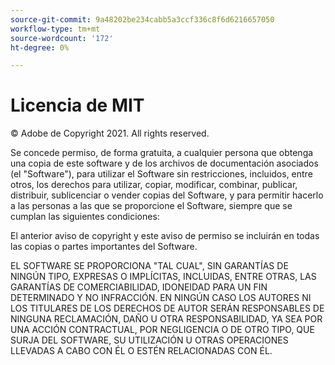 ```yaml
---
source-git-commit: 9a48202be234cabb5a3ccf336c8f6d6216657050
workflow-type: tm+mt
source-wordcount: '172'
ht-degree: 0%

---
```

# Licencia de MIT

© Adobe de Copyright 2021. All rights reserved.

Se concede permiso, de forma gratuita, a cualquier persona que obtenga una copia de este software y de los archivos de documentación asociados (el &quot;Software&quot;), para utilizar el Software sin restricciones, incluidos, entre otros, los derechos para utilizar, copiar, modificar, combinar, publicar, distribuir, sublicenciar o vender copias del Software, y para permitir hacerlo a las personas a las que se proporcione el Software, siempre que se cumplan las siguientes condiciones:

El anterior aviso de copyright y este aviso de permiso se incluirán en todas las copias o partes importantes del Software.

EL SOFTWARE SE PROPORCIONA &quot;TAL CUAL&quot;, SIN GARANTÍAS DE NINGÚN TIPO, EXPRESAS O IMPLÍCITAS, INCLUIDAS, ENTRE OTRAS, LAS GARANTÍAS DE COMERCIABILIDAD, IDONEIDAD PARA UN FIN DETERMINADO Y NO INFRACCIÓN. EN NINGÚN CASO LOS AUTORES NI LOS TITULARES DE LOS DERECHOS DE AUTOR SERÁN RESPONSABLES DE NINGUNA RECLAMACIÓN, DAÑO U OTRA RESPONSABILIDAD, YA SEA POR UNA ACCIÓN CONTRACTUAL, POR NEGLIGENCIA O DE OTRO TIPO, QUE SURJA DEL SOFTWARE, SU UTILIZACIÓN U OTRAS OPERACIONES LLEVADAS A CABO CON ÉL O ESTÉN RELACIONADAS CON ÉL.
